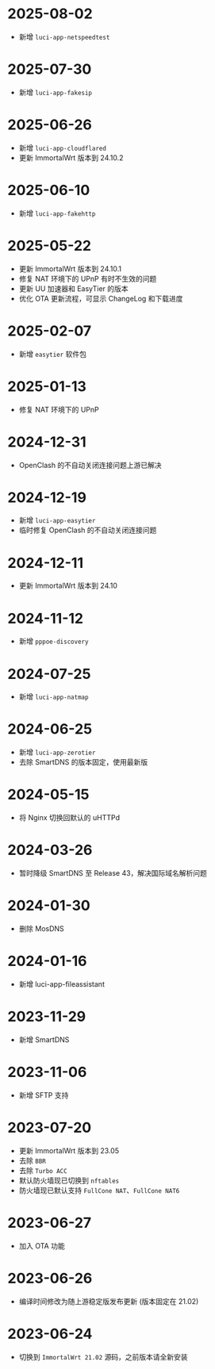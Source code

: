 # 2025-08-02
- 新增 `luci-app-netspeedtest`

# 2025-07-30
- 新增 `luci-app-fakesip`

# 2025-06-26
- 新增 `luci-app-cloudflared`
- 更新 ImmortalWrt 版本到 24.10.2

# 2025-06-10
- 新增 `luci-app-fakehttp`

# 2025-05-22
- 更新 ImmortalWrt 版本到 24.10.1
- 修复 NAT 环境下的 UPnP 有时不生效的问题
- 更新 UU 加速器和 EasyTier 的版本
- 优化 OTA 更新流程，可显示 ChangeLog 和下载进度

# 2025-02-07
- 新增 `easytier` 软件包

# 2025-01-13
- 修复 NAT 环境下的 UPnP

# 2024-12-31
- OpenClash 的不自动关闭连接问题上游已解决

# 2024-12-19
- 新增 `luci-app-easytier`
- 临时修复 OpenClash 的不自动关闭连接问题

# 2024-12-11
- 更新 ImmortalWrt 版本到 24.10

# 2024-11-12
- 新增 `pppoe-discovery`

# 2024-07-25
- 新增 `luci-app-natmap`

# 2024-06-25
- 新增 `luci-app-zerotier`
- 去除 SmartDNS 的版本固定，使用最新版

# 2024-05-15
- 将 Nginx 切换回默认的 uHTTPd

# 2024-03-26
- 暂时降级 SmartDNS 至 Release 43，解决国际域名解析问题

# 2024-01-30
- 删除 MosDNS

# 2024-01-16
- 新增 luci-app-fileassistant

# 2023-11-29
- 新增 SmartDNS

# 2023-11-06
- 新增 SFTP 支持

# 2023-07-20
- 更新 ImmortalWrt 版本到 23.05
- 去除 `BBR`
- 去除 `Turbo ACC`
- 默认防火墙现已切换到 `nftables`
- 防火墙现已默认支持 `FullCone NAT`、`FullCone NAT6`

# 2023-06-27
- 加入 OTA 功能

# 2023-06-26
- 编译时间修改为随上游稳定版发布更新 (版本固定在 21.02)

# 2023-06-24
- 切换到 `ImmortalWrt 21.02` 源码，之前版本请全新安装
